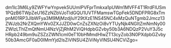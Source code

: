 dm1lc3M6Ly9ZWFYwYnpvek5UUmlPVFprTmkxa1pUWm1MVFF4T1RrdFlUSm1PQzB6TWpZeU16ZzNZbVJoTldGQU1UVTFMamswTGpFek5DNDFPRG8xTmpnM01RP3JlbWFya3M9MjMzdjIuY29tXzE1NS45NC4xMzQuNTgmb2Jmcz13ZWJzb2NrZXQmYWx0ZXJJZD0wCnZsZXNzOi8vYTUyNjk4NGItZmNmNy00ZWIzLThlZmQtNmU4NzVjZjRhM2ViQHdpbGZvby50b3A6NDQzP2VuY3J5cHRpb249bm9uZSZzZWN1cml0eT10bHMmdHlwZT13cyZob3N0PXdpbGZvby50b3AmcGF0aD0lMmYjd2lsZiVlNSU4ZiViNyVlNSU4NCViZgo=
